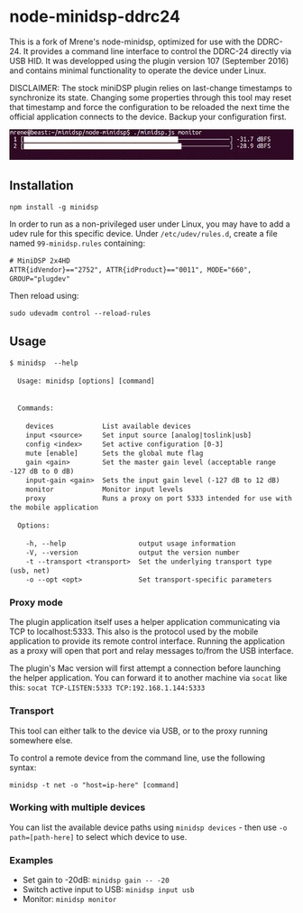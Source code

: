 # node-minidsp-ddrc24
This is a fork of Mrene's node-minidsp, optimized for use with the DDRC-24.  It provides a command line interface to control the DDRC-24 directly via USB HID. It was developped using the plugin version 107 (September 2016) and contains minimal functionality to operate the device under Linux.

DISCLAIMER: The stock miniDSP plugin relies on last-change timestamps to synchronize its state. Changing some properties through this tool may reset that timestamp and force the configuration to be reloaded the next time the official application connects to the device. Backup your configuration first.

![demo](./demo.gif)

## Installation
```
npm install -g minidsp
```

In order to run as a non-privileged user under Linux, you may have to add a udev rule for this specific device. Under `/etc/udev/rules.d`, create a file named `99-minidsp.rules` containing:

```
# MiniDSP 2x4HD
ATTR{idVendor}=="2752", ATTR{idProduct}=="0011", MODE="660", GROUP="plugdev"
```

Then reload using:

```
sudo udevadm control --reload-rules
```


## Usage
```
$ minidsp  --help

  Usage: minidsp [options] [command]


  Commands:

    devices            List available devices
    input <source>     Set input source [analog|toslink|usb]
    config <index>     Set active configuration [0-3]
    mute [enable]      Sets the global mute flag
    gain <gain>        Set the master gain level (acceptable range -127 dB to 0 dB)
    input-gain <gain>  Sets the input gain level (-127 dB to 12 dB)
    monitor            Monitor input levels
    proxy              Runs a proxy on port 5333 intended for use with the mobile application

  Options:

    -h, --help                  output usage information
    -V, --version               output the version number
    -t --transport <transport>  Set the underlying transport type (usb, net)
    -o --opt <opt>              Set transport-specific parameters
```


### Proxy mode
The plugin application itself uses a helper application communicating via TCP to localhost:5333. This also is the protocol used by the mobile application to provide its remote control interface. Running the application as a proxy will open that port and relay messages to/from the USB interface.

The plugin's Mac version will first attempt a connection before launching the helper application. You can forward it to another machine via `socat` like this: `socat TCP-LISTEN:5333 TCP:192.168.1.144:5333` 

### Transport
This tool can either talk to the device via USB, or to the proxy running somewhere else.

To control a remote device from the command line, use the following syntax:
```
minidsp -t net -o "host=ip-here" [command]
```

### Working with multiple devices
You can list the available device paths using `minidsp devices` - then use `-o path=[path-here]` to select which device to use.


### Examples

* Set gain to -20dB: `minidsp gain -- -20`
* Switch active input to USB: `minidsp input usb`
* Monitor: `minidsp monitor`


